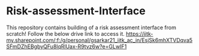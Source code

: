 # Risk-assessment-Interface
This repository contains building of a risk assessment interface from scratch! 
Follow the below drive link to access it.
https://iitk-my.sharepoint.com/:f:/g/personal/gsarkar21_iitk_ac_in/EsjSk6mhXTVDqva5SFmDZhEBgbyQFu8lqRlUax-R9tvz6w?e=GLwIF1
